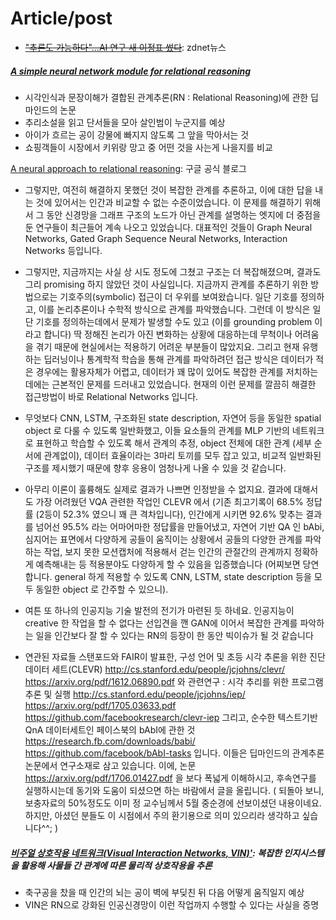 
# Article/post

- <del>["추론도 가능하다"…AI 연구 새 이정표 썼다](http://m.zdnet.co.kr/news_view.asp?article_id=20170609151041#imadnews)</del>: zdnet뉴스

##### [A simple neural network module for relational reasoning](https://arxiv.org/pdf/1706.01427.pdf)
- 시각인식과 문장이해가 결합된 관계추론(RN : Relational Reasoning)에 관한 딥마인드의 논문
- 추리소설을 읽고 단서들을 모아 살인범이 누군지를 예상
- 아이가 흐르는 공이 강물에 빠지지 않도록 그 앞을 막아서는 것
- 쇼핑객들이 시장에서 키위랑 망고 중 어떤 것을 사는게 나을지를 비교


[A neural approach to relational reasoning](https://deepmind.com/blog/neural-approach-relational-reasoning/): 구글 공식 블로그

- 그렇지만, 여전히 해결하지 못했던 것이 복잡한 관계를 추론하고, 이에 대한 답을 내는 것에 있어서는 인간과 비교할 수 없는 수준이었습니다. 이 문제를 해결하기 위해서 그 동안 신경망을 그래프 구조의 노드가 아닌 관계를 설명하는 엣지에 더 중점을 둔 연구들이 최근들어 계속 나오고 있었습니다. 대표적인 것들이 Graph Neural Networks, Gated Graph Sequence Neural Networks, Interaction Networks 등입니다.

- 그렇지만, 지금까지는 사실 상 시도 정도에 그쳤고 구조는 더 복잡해졌으며, 결과도 그리 promising 하지 않았던 것이 사실입니다.
지금까지 관계를 추론하기 위한 방법으로는 기호주의(symbolic) 접근이 더 우위를 보여왔습니다. 일단 기호를 정의하고, 이를 논리추론이나 수학적 방식으로 관계를 파악했습니다. 그런데 이 방식은 일단 기호를 정의하는데에서 문제가 발생할 수도 있고 (이를 grounding problem 이라고 합니다) 딱 정해진 논리가 아진 변화하는 상황에 대응하는데 무척이나 어려움을 겪기 때문에 현실에서는 적용하기 어려운 부분들이 많았지요. 그리고 현재 유행하는 딥러닝이나 통계학적 학습을 통해 관계를 파악하려던 접근 방식은 데이터가 적은 경우에는 활용자체가 어렵고, 데이터가 꽤 많이 있어도 복잡한 관계를 저치하는 데에는 근본적인 문제를 드러내고 있었습니다. 현재의 이런 문제를 깔끔히 해결한 접근방법이 바로 Relational Networks 입니다.

- 무엇보다 CNN, LSTM, 구조화된 state description, 자연어 등을 동일한 spatial object 로 다룰 수 있도록 일반화했고, 이들 요소들의 관계를 MLP 기반의 네트워크로 표현하고 학습할 수 있도록 해서 관계의 추정, object 전체에 대한 관계 (세부 순서에 관계없이), 데이터 효율이라는 3마리 토끼를 모두 잡고 있고, 비교적 일반화된 구조를 제시했기 때문에 향후 응용이 엄청나게 나올 수 있을 것 같습니다.

- 아무리 이론이 훌륭해도 실제로 결과가 나쁘면 인정받을 수 없지요. 결과에 대해서도 가장 어려웠던 VQA 관련한 작업인 CLEVR 에서 (기존 최고기록이 68.5% 정답률 (2등이 52.3% 였으니 꽤 큰 격차입니다), 인간에게 시키면 92.6% 맞추는 결과를 넘어선 95.5% 라는 어마어마한 정답률을 만들어냈고, 자연어 기반 QA 인 bAbi, 심지어는 표면에서 다양하게 공들이 움직이는 상황에서 공들의 다양한 관계를 파악하는 작업, 보지 못한 모션캡처에 적용해서 걷는 인간의 관절간의 관계까지 정확하게 예측해내는 등 적용분야도 다양하게 할 수 있음을 입증했습니다 (어찌보면 당연합니다. general 하게 적용할 수 있도록 CNN, LSTM, state description 등을 모두 동일한 object 로 간주할 수 있으니).

- 여튼 또 하나의 인공지능 기술 발전의 전기가 마련된 듯 하네요. 인공지능이 creative 한 작업을 할 수 없다는 선입견을 깬 GAN에 이어서 복잡한 관계를 파악하는 일을 인간보다 잘 할 수 있다는 RN의 등장이 한 동안 빅이슈가 될 것 같습니다


- 연관된 자료들
스탠포드와 FAIR이 발표한,
구성 언어 및 초등 시각 추론을 위한 진단 데이터 세트(CLEVR)
http://cs.stanford.edu/people/jcjohns/clevr/
https://arxiv.org/pdf/1612.06890.pdf
와 관련연구 : 시각 추리를 위한 프로그램 추론 및 실행
http://cs.stanford.edu/people/jcjohns/iep/
https://arxiv.org/pdf/1705.03633.pdf
https://github.com/facebookresearch/clevr-iep
그리고,
순수한 텍스트기반 QnA 데이터세트인 페이스북의 bAbI에 관한 것
https://research.fb.com/downloads/babi/
https://github.com/facebook/bAbI-tasks
입니다.
이들은 딥마인드의 관계추론 논문에서 연구소재로 삼고 있습니다. 이에, 논문
https://arxiv.org/pdf/1706.01427.pdf
을 보다 폭넓게 이해하시고, 후속연구를 실행하시는데 동기와 도움이 되셨으면 하는 바람에서 글을 올립니다.
( 되돌아 보니, 보충자료의 50%정도도 이미 정 교수님께서 5월 중순경에 선보이셨던 내용이네요. 하지만, 아셨던 분들도 이 시점에서 주의 환기용으로 의미 있으리라 생각하고 싶습니다^^; )



##### [비주얼 상호작용 네트워크(Visual Interaction Networks, VIN)'](https://arxiv.org/abs/1706.01433): 복잡한 인지시스템을 활용해 사물들 간 관계에 따른 물리적 상호작용을 추론
- 축구공을 찼을 때 인간의 뇌는 공이 벽에 부딪친 뒤 다음 어떻게 움직일지 예상
- VIN은 RN으로 강화된 인공신경망이 이런 작업까지 수행할 수 있다는 사실을 증명
